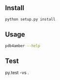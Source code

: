 Install
-------
```bash
python setup.py install
```

Usage
-----
```bash
pdb4amber --help
```

Test
----
py.test -vs .
